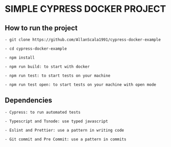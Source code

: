 # SIMPLE CYPRESS DOCKER PROJECT

## How to run the project

    - git clone https://github.com/AllanScala1991/cypress-docker-example

    - cd cypress-docker-example

    - npm install

    - npm run build: to start with docker

    - npm run test: to start tests on your machine

    - npm run test open: to start tests on your machine with open mode

## Dependencies

    - Cypress: to run automated tests

    - Typescript and Tsnode: use typed javascript

    - Eslint and Prettier: use a pattern in writing code

    - Git commit and Pre Commit: use a pattern in commits
